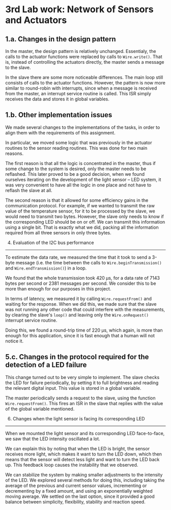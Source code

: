 3rd Lab work: Network of Sensors and Actuators
==============================================


1.a. Changes in the design pattern
----------------------------------

In the master, the design pattern is relatively unchanged. Essentialy,
the calls to the actuator functions were replaced by calls to
`Wire.write()`. That is, instead of controlling the actuators directly,
the master sends a message to the slave.

In the slave there are some more noticeable differences. The main loop
still consists of calls to the actuator functions. However, the pattern
is now more similar to round-robin with interrupts, since when a message
is received from the master, an interrupt service routine is called.
This ISR simply receives the data and stores it in global variables.


1.b. Other implementation issues
--------------------------------

We made several changes to the implementations of the tasks, in order to
align them with the requirements of this assignment.

In particular, we moved some logic that was previously in the actuator
routines to the sensor reading routines. This was done for two main
reasons.

The first reason is that all the logic is concentrated in the master,
thus if some change to the system is desired, only the master needs to
be reflashed. This later proved to be a good decision, when we found
ourselves iterating on the development of the light sensor – LED system,
it was very convenient to have all the logic in one place and not have
to reflash the slave at all.

The second reason is that it allowed for some efficiency gains in the
communication protocol. For example, if we wanted to transmit the raw
value of the temperature sensor, for it to be processed by the slave,
we would need to transmit two bytes. However, the slave only needs to
know if the corresponding LED should be on or off. We can transmit this
information using a single bit. That is exactly what we did, packing all
the information required from all three sensors in only three bytes.


4. Evaluation of the I2C bus performance
----------------------------------------

To estimate the data rate, we measured the time that it took to send a
3-byte message (i.e. the time between the calls to
`Wire.beginTransmission()` and `Wire.endTransmission()`) in a loop.

We found that the whole transmission took 420 μs, for a data rate of
7143 bytes per second or 2381 messages per second. We consider this to
be more than enough for our purposes in this project.

In terms of latency, we measured it by calling `Wire.requestFrom()` and
waiting for the response. When we did this, we made sure that the slave
was not running any other code that could interfere with the
measurements, by clearing the slave's `loop()` and leaving only the
`Wire.onRequest()` interrupt service routine.

Doing this, we found a round-trip time of 220 μs, which again, is more
than enough for this application, since it is fast enough that a human
will not notice it.


5.c. Changes in the protocol required for the detection of a LED failure
------------------------------------------------------------------------

This change turned out to be very simple to implement. The slave checks
the LED for failure periodically, by setting it to full brightness and
reading the relevant digital input. This value is stored in a global
variable.

The master periodically sends a request to the slave, using the function
`Wire.requestFrom()`. This fires an ISR in the slave that replies with
the value of the global variable mentioned.


6. Changes when the light sensor is facing its corresponding LED
----------------------------------------------------------------

When we mounted the light sensor and its corresponding LED face-to-face,
we saw that the LED intensity oscillated a lot.

We can explain this by noting that when the LED is bright, the sensor
receives more light, which makes it want to turn the LED down, which
then means that the sensor will detect less light and want to turn the
LED back up. This feedback loop causes the instability that we observed.

We can stabilize the system by making smaller adjustments to the
intensity of the LED. We explored several methods for doing this,
including taking the average of the previous and current sensor values,
incrementing or decrementing by a fixed amount, and using an
exponentially weighted moving average. We settled on the last option,
since it provided a good balance between simplicity, flexibility,
stability and reaction speed.
